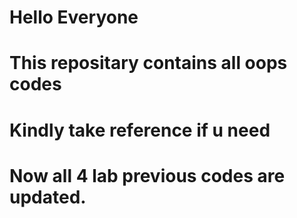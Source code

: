 # Hello Everyone
# This repositary contains all oops codes
# Kindly take reference if u need
# Now all 4 lab previous codes are updated.
